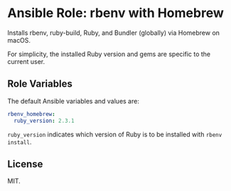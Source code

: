 # Ansible Role: rbenv with Homebrew

Installs rbenv, ruby-build, Ruby, and Bundler (globally) via Homebrew on macOS.

For simplicity, the installed Ruby version and gems are specific to the current user.

## Role Variables

The default Ansible variables and values are:

```yaml
rbenv_homebrew:
  ruby_version: 2.3.1
```

`ruby_version` indicates which version of Ruby is to be installed with `rbenv install`.

## License

MIT.
